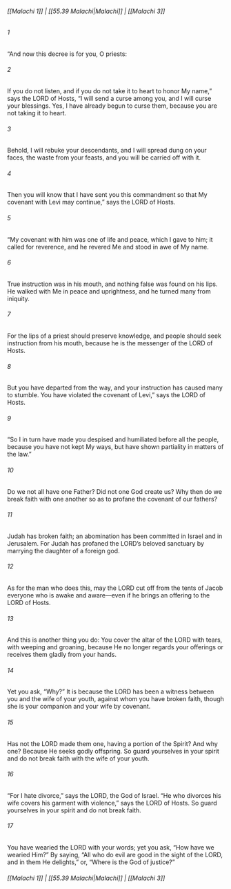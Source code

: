 
###### [[Malachi 1]] | [[55.39 Malachi|Malachi]] | [[Malachi 3]]

###### 1
“And now this decree is for you, O priests:
###### 2
If you do not listen, and if you do not take it to heart to honor My name,” says the LORD of Hosts, “I will send a curse among you, and I will curse your blessings. Yes, I have already begun to curse them, because you are not taking it to heart.
###### 3
Behold, I will rebuke your descendants, and I will spread dung on your faces, the waste from your feasts, and you will be carried off with it.
###### 4
Then you will know that I have sent you this commandment so that My covenant with Levi may continue,” says the LORD of Hosts.
###### 5
“My covenant with him was one of life and peace, which I gave to him; it called for reverence, and he revered Me and stood in awe of My name.
###### 6
True instruction was in his mouth, and nothing false was found on his lips. He walked with Me in peace and uprightness, and he turned many from iniquity.
###### 7
For the lips of a priest should preserve knowledge, and people should seek instruction from his mouth, because he is the messenger of the LORD of Hosts.
###### 8
But you have departed from the way, and your instruction has caused many to stumble. You have violated the covenant of Levi,” says the LORD of Hosts.
###### 9
“So I in turn have made you despised and humiliated before all the people, because you have not kept My ways, but have shown partiality in matters of the law.”
###### 10
Do we not all have one Father? Did not one God create us? Why then do we break faith with one another so as to profane the covenant of our fathers?
###### 11
Judah has broken faith; an abomination has been committed in Israel and in Jerusalem. For Judah has profaned the LORD’s beloved sanctuary by marrying the daughter of a foreign god.
###### 12
As for the man who does this, may the LORD cut off from the tents of Jacob everyone who is awake and aware—even if he brings an offering to the LORD of Hosts.
###### 13
And this is another thing you do: You cover the altar of the LORD with tears, with weeping and groaning, because He no longer regards your offerings or receives them gladly from your hands.
###### 14
Yet you ask, “Why?” It is because the LORD has been a witness between you and the wife of your youth, against whom you have broken faith, though she is your companion and your wife by covenant.
###### 15
Has not the LORD made them one, having a portion of the Spirit? And why one? Because He seeks godly offspring. So guard yourselves in your spirit and do not break faith with the wife of your youth.
###### 16
“For I hate divorce,” says the LORD, the God of Israel. “He who divorces his wife covers his garment with violence,” says the LORD of Hosts. So guard yourselves in your spirit and do not break faith.
###### 17
You have wearied the LORD with your words; yet you ask, “How have we wearied Him?” By saying, “All who do evil are good in the sight of the LORD, and in them He delights,” or, “Where is the God of justice?”

###### [[Malachi 1]] | [[55.39 Malachi|Malachi]] | [[Malachi 3]]
